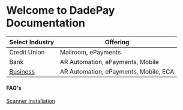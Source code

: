 # Welcome to DadePay Documentation

Select Industry | Offering
------------ | -------------
Credit Union | Mailroom, ePayments
Bank | AR Automation, ePayments, Mobile
[Business](https://dadesystems.github.io/HelpDocumentation/Business.html) | AR Automation, ePayments, Mobile, ECA

#### FAQ's

[Scanner Installation](https://dadesystems.github.io/HelpDocumentation/ScannerInstallation.html)

